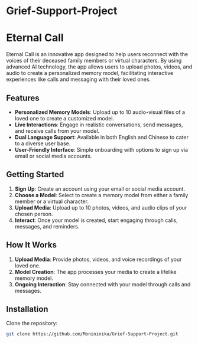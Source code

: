 # Grief-Support-Project
# Eternal Call

Eternal Call is an innovative app designed to help users reconnect with the voices of their deceased family members or virtual characters. By using advanced AI technology, the app allows users to upload photos, videos, and audio to create a personalized memory model, facilitating interactive experiences like calls and messaging with their loved ones.

## Features

- **Personalized Memory Models**: Upload up to 10 audio-visual files of a loved one to create a customized model.
- **Live Interactions**: Engage in realistic conversations, send messages, and receive calls from your model.
- **Dual Language Support**: Available in both English and Chinese to cater to a diverse user base.
- **User-Friendly Interface**: Simple onboarding with options to sign up via email or social media accounts.

## Getting Started

1. **Sign Up**: Create an account using your email or social media account.
2. **Choose a Model**: Select to create a memory model from either a family member or a virtual character.
3. **Upload Media**: Upload up to 10 photos, videos, and audio clips of your chosen person.
4. **Interact**: Once your model is created, start engaging through calls, messages, and reminders.

## How It Works

1. **Upload Media**: Provide photos, videos, and voice recordings of your loved one.
2. **Model Creation**: The app processes your media to create a lifelike memory model.
3. **Ongoing Interaction**: Stay connected with your model through calls and messages.

## Installation

Clone the repository:

```bash
git clone https://github.com/Monininika/Grief-Support-Project.git
